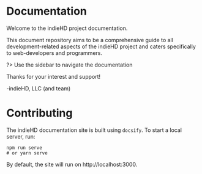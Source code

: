 # Documentation

Welcome to the indieHD project documentation.

This document repository aims to be a comprehensive guide to all development-related aspects of the indieHD project and caters specifically to web-developers and programmers.

?> Use the sidebar to navigate the documentation

Thanks for your interest and support!

-indieHD, LLC (and team)

# Contributing

The indieHD documentation site is built using `docsify`. To start a local server, run:

```shell
npm run serve
# or yarn serve
```

By default, the site will run on http://localhost:3000.
